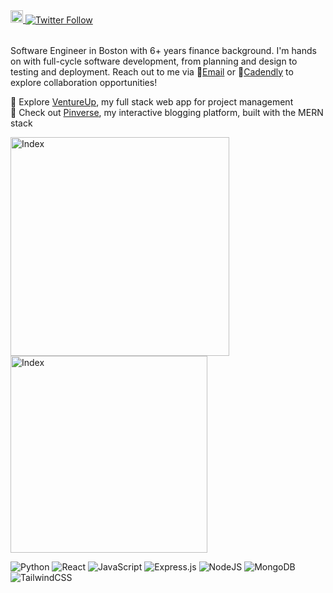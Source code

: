 <!--  previous format

[![Twitter URL](https://img.shields.io/twitter/url/https/twitter.com/HtTechx.svg?style=social&label=Follow%20%40HtTechx)](https://twitter.com/HtTechx)

<a href="https://komarev.com/ghpvc/?username=ht-l1">
  <img height=20 align="center" src="https://komarev.com/ghpvc/?username=ht-l1" />
</a>

<a href="https://www.codewars.com/users/ht-l1/badges/micro">
  <img height=20 align="center" src="https://www.codewars.com/users/ht-l1/badges/micro" />
</a>

-->

<a href="https://komarev.com/ghpvc/?username=ht-l1">
  <img height=20 src="https://komarev.com/ghpvc/?username=ht-l1" />
</a>

<a href="https://twitter.com/HtTechx" style="margin-right: 10px;">
  <img src="https://img.shields.io/twitter/url/https/twitter.com/HtTechx.svg?style=social&label=%20%40HtTechx" alt="Twitter Follow" style="vertical-align: middle; position: relative; top: -1px;" />
</a>

<br> Software Engineer in Boston with 6+ years finance background. I'm hands on with full-cycle software development, from planning and design to testing and deployment. Reach out to me via 📧<a href="mailto:ht.techx@gmail.com">Email</a> or 📅[Cadendly](https://calendly.com/hannah-linx/30min) to explore collaboration opportunities! 

🚀 Explore [VentureUp](https://ventureup.cyclic.app), my full stack web app for project management <br>
🚀 Check out [Pinverse](https://pinverse.netlify.app), my interactive blogging platform, built with the MERN stack <br>


<p float="left">
  <a href="https://ventureup.cyclic.app/"><img width="350" alt="Index" src="https://github.com/ht-l1/VentureUp/assets/106502799/6f38139a-4cb8-4395-a036-a36e4a0f66d1"></a>
  <a href="https://pinverse.co"><img width="315" alt="Index" src="https://github.com/ht-l1/Pinverse/assets/106502799/f70b7faf-deb9-4772-99d0-bd0d69076956"></a>
</p>


<!--#### Tech Stacks:
![Java](https://img.shields.io/badge/java-%23ED8B00.svg?style=for-the-badge&logo=openjdk&logoColor=white)-->
![Python](https://img.shields.io/badge/python-3670A0?style=for-the-badge&logo=python&logoColor=ffdd54)
![React](https://img.shields.io/badge/react-%2320232a.svg?style=for-the-badge&logo=react&logoColor=%2361DAFB)
![JavaScript](https://img.shields.io/badge/javascript-%23323330.svg?style=for-the-badge&logo=javascript&logoColor=%23F7DF1E)
![Express.js](https://img.shields.io/badge/express.js-%23404d59.svg?style=for-the-badge&logo=express&logoColor=%2361DAFB)
![NodeJS](https://img.shields.io/badge/node.js-6DA55F?style=for-the-badge&logo=node.js&logoColor=white)
![MongoDB](https://img.shields.io/badge/MongoDB-%234ea94b.svg?style=for-the-badge&logo=mongodb&logoColor=white)
![TailwindCSS](https://img.shields.io/badge/tailwindcss-%2338B2AC.svg?style=for-the-badge&logo=tailwind-css&logoColor=white)

<!--
#### Personal Stats: 
<a href="https://github-readme-streak-stats.herokuapp.com/?user=ht-l1&theme=radical">
  <img height=130 align="center" src="https://github-readme-streak-stats.herokuapp.com/?user=ht-l1&theme=radical" />
</a>
<a href="https://github.com/ht-l1/convoychat">
  <img height=130 align="center" src="https://github-readme-stats.vercel.app/api/top-langs?username=ht-l1&layout=compact&langs_count=8&card_width=320&theme=radical&exclude_repo=CS61B" />
</a>

<a href="https://github.com/ht-l1/github-readme-stats">
  <img height=130 align="center" src="https://github-readme-stats.vercel.app/api?username=ht-l1&show_icons=true&theme=radical&hide=stars,issues,contribs,prs" />   
</a>

</p> -->
